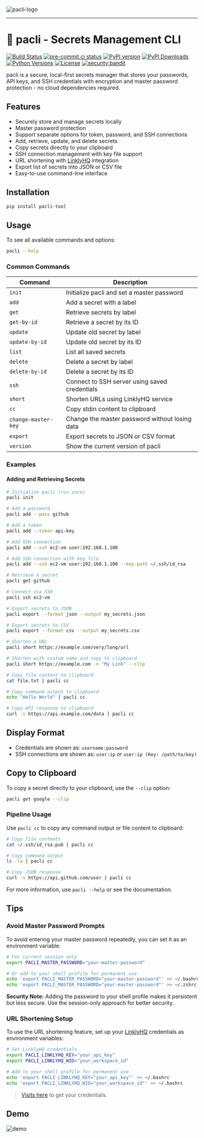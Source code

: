 ![pacli-logo](https://github.com/user-attachments/assets/742d776d-107a-495e-8bcf-5f68f25a087f)

___

# 🔐 pacli - Secrets Management CLI

[![Build Status](https://github.com/imshakil/pacli/actions/workflows/release.yml/badge.svg)](https://github.com/imshakil/pacli/actions)
[![pre-commit.ci status](https://results.pre-commit.ci/badge/github/imShakil/pacli/main.svg)](https://results.pre-commit.ci/latest/github/imShakil/pacli/main)
[![PyPI version](https://img.shields.io/pypi/v/pacli-tool.svg)](https://pypi.org/project/pacli-tool/)
[![PyPI Downloads](https://static.pepy.tech/badge/pacli-tool)](https://pepy.tech/projects/pacli-tool)
[![Python Versions](https://img.shields.io/pypi/pyversions/pacli-tool.svg)](https://pypi.org/project/pacli-tool/)
[![License](https://img.shields.io/github/license/imshakil/pacli)](LICENSE)
[![security:bandit](https://img.shields.io/badge/security-bandit-yellow.svg)](https://github.com/imShakil/pacli)

pacli is a secure, local-first secrets manager that stores your passwords, API keys, and SSH credentials with encryption and master password protection - no cloud dependencies required.

## Features

- Securely store and manage secrets locally
- Master password protection
- Support separate options for token, password, and SSH connections
- Add, retrieve, update, and delete secrets
- Copy secrets directly to your clipboard
- SSH connection management with key file support
- URL shortening with [LinklyHQ](https://linklyhq.com/?via=ShakilOps) integration
- Export list of secrets into JSON or CSV file
- Easy-to-use command-line interface

## Installation

```sh
pip install pacli-tool
```

## Usage

To see all available commands and options:

```sh
pacli --help
```

### Common Commands

| Command                | Description                                      |
|------------------------|--------------------------------------------------|
| `init`                 | Initialize pacli and set a master password       |
| `add`                  | Add a secret with a label                        |
| `get`                  | Retrieve secrets by label                        |
| `get-by-id`            | Retrieve a secret by its ID                      |
| `update`               | Update old secret by label                       |
| `update-by-id`         | Update old secret by its ID                      |
| `list`                 | List all saved secrets                           |
| `delete`               | Delete a secret by label                         |
| `delete-by-id`         | Delete a secret by its ID                        |
| `ssh`                  | Connect to SSH server using saved credentials    |
| `short`                | Shorten URLs using LinklyHQ service              |
| `cc`                   | Copy stdin content to clipboard                  |
| `change-master-key`    | Change the master password without losing data   |
| `export`               | Export secrets to JSON or CSV format             |
| `version`              | Show the current version of pacli                |

### Examples

#### Adding and Retrieving Secrets

```sh
# Initialize pacli (run once)
pacli init

# Add a password
pacli add --pass github

# Add a token
pacli add --token api-key

# Add SSH connection
pacli add --ssh ec2-vm user:192.168.1.100

# Add SSH connection with key file
pacli add --ssh ec2-vm user:192.168.1.100 --key-path ~/.ssh/id_rsa

# Retrieve a secret
pacli get github

# Connect via SSH
pacli ssh ec2-vm

# Export secrets to JSON
pacli export --format json --output my_secrets.json

# Export secrets to CSV
pacli export --format csv --output my_secrets.csv

# Shorten a URL
pacli short https://example.com/very/long/url

# Shorten with custom name and copy to clipboard
pacli short https://example.com -n "My Link" --clip

# Copy file content to clipboard
cat file.txt | pacli cc

# Copy command output to clipboard
echo "Hello World" | pacli cc

# Copy API response to clipboard
curl -s https://api.example.com/data | pacli cc
```

## Display Format

- Credentials are shown as: `username:password`
- SSH connections are shown as: `user:ip` or `user:ip (Key: /path/to/key)`

## Copy to Clipboard

To copy a secret directly to your clipboard, use the `--clip` option:

```sh
pacli get google --clip
```

### Pipeline Usage

Use `pacli cc` to copy any command output or file content to clipboard:

```sh
# Copy file contents
cat ~/.ssh/id_rsa.pub | pacli cc

# Copy command output
ls -la | pacli cc

# Copy JSON response
curl -s https://api.github.com/user | pacli cc
```

For more information, use `pacli --help` or see the documentation.

## Tips

### Avoid Master Password Prompts

To avoid entering your master password repeatedly, you can set it as an environment variable:

```sh
# For current session only
export PACLI_MASTER_PASSWORD="your-master-password"

# Or add to your shell profile for permanent use
echo 'export PACLI_MASTER_PASSWORD="your-master-password"' >> ~/.bashrc  # For bash
echo 'export PACLI_MASTER_PASSWORD="your-master-password"' >> ~/.zshrc   # For zsh
```

**Security Note:** Adding the password to your shell profile makes it persistent but less secure. Use the session-only approach for better security.

### URL Shortening Setup

To use the URL shortening feature, set up your [LinklyHQ](https://linklyhq.com/?via=ShakilOps) credentials as environment variables:

```sh
# Set LinklyHQ credentials
export PACLI_LINKLYHQ_KEY="your_api_key"
export PACLI_LINKLYHQ_WID="your_workspace_id"

# Add to your shell profile for permanent use
echo 'export PACLI_LINKLYHQ_KEY="your_api_key"' >> ~/.bashrc
echo 'export PACLI_LINKLYHQ_WID="your_workspace_id"' >> ~/.bashrc
```

> [Visits here](https://linklyhq.com/?via=ShakilOps) to get your credentials.

## Demo

![demo](https://github.com/user-attachments/assets/be7ea309-9f5c-4f5a-a4f3-fdf065577d8b)

